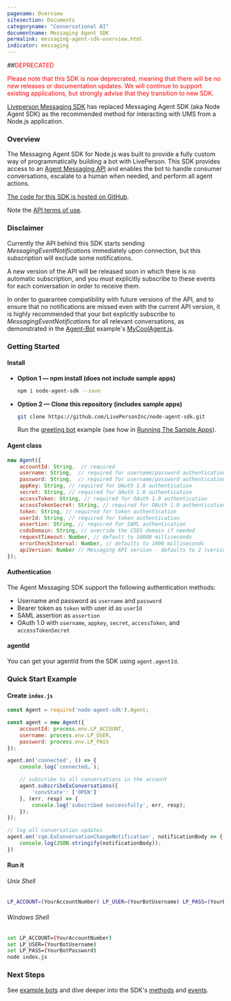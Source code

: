```yaml
---
pagename: Overview
sitesection: Documents
categoryname: "Conversational AI"
documentname: Messaging Agent SDK
permalink: messaging-agent-sdk-overview.html
indicator: messaging
---
```


##<span style="color:red">DEPRECATED</span>

<span style="color:red">
Please note that this SDK is now deprecrated, meaning that there will be no new releases or documentation updates.
We will continue to support existing applications, but strongly advise that they transition to new SDK.
</span>

[Liveperson Messaging SDK](lp-messaging-sdk-overview.html) has replaced Messaging Agent SDK (aka Node Agent SDK) as the
recommended method for interacting with UMS from a Node.js application.

### Overview

The Messaging Agent SDK for Node.js was built to provide a fully custom way of programmatically building a bot with LivePerson. This SDK provides access to an [Agent Messaging API](https://developers.liveperson.com/agent-int-api-reference.html) and enables the bot to handle consumer conversations, escalate to a human when needed, and perform all agent actions.

[The code for this SDK is hosted on GitHub](https://github.com/LivePersonInc/node-agent-sdk).

Note the [API terms of use](https://www.liveperson.com/policies/apitou).

### Disclaimer

Currently the API behind this SDK starts sending *MessagingEventNotification*s immediately upon connection, but this subscription will exclude some notifications.

A new version of the API will be released soon in which there is no automatic subscription, and you must explicitly subscribe to these events for each conversation in order to receive them.

In order to guarantee compatibility with future versions of the API, and to ensure that no notifications are missed even with the current API version, it is highly recommended that your bot explicitly subscribe to *MessagingEventNotification*s for all relevant conversations, as demonstrated in the [Agent-Bot](https://github.com/LivePersonInc/node-agent-sdk/tree/master/examples/agent-bot) example's [MyCoolAgent.js](https://github.com/LivePersonInc/node-agent-sdk/blob/master/examples/agent-bot/MyCoolAgent.js).

### Getting Started

#### Install

- **Option 1 — npm install (does not include sample apps)**

   ```sh
   npm i node-agent-sdk --save
   ```

- **Option 2 — Clone this repository (includes sample apps)**

    ```sh
    git clone https://github.com/LivePersonInc/node-agent-sdk.git
    ```
    Run the [greeting bot](https://github.com/LivePersonInc/node-agent-sdk/blob/master/examples/greeting-bot/greeting-bot.js) example (see how in [Running The Sample Apps](https://github.com/LivePersonInc/node-agent-sdk/tree/master/examples)).

#### Agent class

```javascript
new Agent({
    accountId: String,  // required
    username: String,  // required for username/password authentication and OAuth 1.0 authentication
    password: String,  // required for username/password authentication
    appKey: String, // required for OAuth 1.0 authentication
    secret: String, // required for OAuth 1.0 authentication
    accessToken: String, // required for OAuth 1.0 authentication
    accessTokenSecret: String, // required for OAuth 1.0 authentication
    token: String, // required for token authentication
    userId: String, // required for token authentication
    assertion: String, // required for SAML authentication
    csdsDomain: String, // override the CSDS domain if needed
    requestTimeout: Number, // default to 10000 milliseconds
    errorCheckInterval: Number, // defaults to 1000 milliseconds
    apiVersion: Number // Messaging API version - defaults to 2 (version 1 is not supported anymore)
});
```

#### Authentication

The Agent Messaging SDK support the following authentication methods:
- Username and password as `username` and `password`
- Bearer token as `token` with user id as `userId`
- SAML assertion as `assertion`
- OAuth 1.0 with `username`, `appkey`, `secret`, `accessToken`, and `accessTokenSecret`

#### agentId

You can get your agentId from the SDK using `agent.agentId`.

### Quick Start Example

#### Create `index.js`

```javascript
const Agent = require('node-agent-sdk').Agent;

const agent = new Agent({
    accountId: process.env.LP_ACCOUNT,
    username: process.env.LP_USER,
    password: process.env.LP_PASS
});

agent.on('connected', () => {
    console.log(`connected…`);

    // subscribe to all conversations in the account
    agent.subscribeExConversations({
        'convState': ['OPEN']
    }, (err, resp) => {
        console.log('subscribed successfully', err, resp);
    });
});

// log all conversation updates
agent.on('cqm.ExConversationChangeNotification', notificationBody => {
    console.log(JSON.stringify(notificationBody));
})
```

#### Run it

###### Unix Shell

```sh
LP_ACCOUNT=(YourAccountNumber) LP_USER=(YourBotUsername) LP_PASS=(YourBotPassword) node index.js
```

###### Windows Shell

```sh
set LP_ACCOUNT=(YourAccountNumber)
set LP_USER=(YourBotUsername)
set LP_PASS=(YourBotPassword)
node index.js
```

### Next Steps

See [example bots](messaging-agent-sdk-examples.html) and dive deeper into the SDK's [methods](messaging-agent-sdk-methods.html) and [events](messaging-agent-sdk-events.html).

